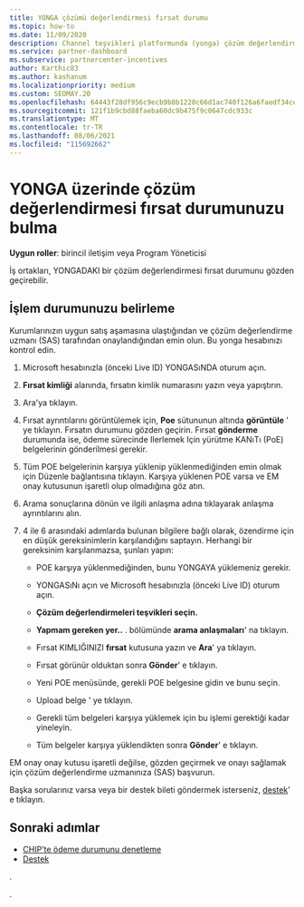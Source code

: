 ```yaml
---
title: YONGA çözümü değerlendirmesi fırsat durumu
ms.topic: how-to
ms.date: 11/09/2020
description: Channel teşvikleri platformunda (yonga) çözüm değerlendirmesi fırsat durumunuzu bulmayı öğrenin.
ms.service: partner-dashboard
ms.subservice: partnercenter-incentives
author: Karthic83
ms.author: kashanum
ms.localizationpriority: medium
ms.custom: SEOMAY.20
ms.openlocfilehash: 64443f28df956c9ecb9b8b1220c66d1ac740f126a6faedf34ce7d5e9a3c4139e
ms.sourcegitcommit: 121f1b9cbd88faeba60dc9b475f9c0647cdc933c
ms.translationtype: MT
ms.contentlocale: tr-TR
ms.lasthandoff: 08/06/2021
ms.locfileid: "115692662"
---
```

# <a name="find-your-solution-assessments-opportunity-status-on-chip"></a>YONGA üzerinde çözüm değerlendirmesi fırsat durumunuzu bulma

**Uygun roller**: birincil iletişim veya Program Yöneticisi

İş ortakları, YONGADAKI bir çözüm değerlendirmesi fırsat durumunu gözden geçirebilir.

## <a name="determine-the-status-of-your-deal"></a>İşlem durumunuzu belirleme

Kurumlarınızın uygun satış aşamasına ulaştığından ve çözüm değerlendirme uzmanı (SAS) tarafından onaylandığından emin olun. Bu yonga hesabınızı kontrol edin.

1. Microsoft hesabınızla (önceki Live ID) YONGASıNDA oturum açın.
1. **Fırsat kimliği** alanında, fırsatın kimlik numarasını yazın veya yapıştırın.
3. Ara'ya tıklayın.

1. Fırsat ayrıntılarını görüntülemek için, **Poe** sütununun altında **görüntüle** ' ye tıklayın. Fırsatın durumunu gözden geçirin. Fırsat **gönderme** durumunda ise, ödeme sürecinde Ilerlemek Için yürütme KANıTı (PoE) belgelerinin gönderilmesi gerekir.
 
1. Tüm POE belgelerinin karşıya yüklenip yüklenmediğinden emin olmak için Düzenle bağlantısına tıklayın. Karşıya yüklenen POE varsa ve EM onay kutusunun işaretli olup olmadığına göz atın.
 
1. Arama sonuçlarına dönün ve ilgili anlaşma adına tıklayarak anlaşma ayrıntılarını alın. 

1. 4 ile 6 arasındaki adımlarda bulunan bilgilere bağlı olarak, özendirme için en düşük gereksinimlerin karşılandığını saptayın. Herhangi bir gereksinim karşılanmazsa, şunları yapın:
 
     - POE karşıya yüklenmediğinden, bunu YONGAYA yüklemeniz gerekir.
 
     - YONGASıNı açın ve Microsoft hesabınızla (önceki Live ID) oturum açın.
 
     - **Çözüm değerlendirmeleri teşvikleri seçin.**

     - **Yapmam gereken yer..** . bölümünde **arama anlaşmaları**' na tıklayın.

     - Fırsat KIMLIĞINIZI **fırsat** kutusuna yazın ve **Ara**' ya tıklayın.

     - Fırsat görünür olduktan sonra **Gönder**' e tıklayın.
  
     - Yeni POE menüsünde, gerekli POE belgesine gidin ve bunu seçin.

     - Upload belge ' ye tıklayın.

     - Gerekli tüm belgeleri karşıya yüklemek için bu işlemi gerektiği kadar yineleyin.

     - Tüm belgeler karşıya yüklendikten sonra **Gönder**' e tıklayın.

EM onay onay kutusu işaretli değilse, gözden geçirmek ve onayı sağlamak için çözüm değerlendirme uzmanınıza (SAS) başvurun.
 
Başka sorularınız varsa veya bir destek bileti göndermek isterseniz, [destek](report-problems-with-partner-center.md)' e tıklayın.

## <a name="next-steps"></a>Sonraki adımlar

- [CHIP’te ödeme durumunu denetleme](chip-payment-status.md)
- [Destek](report-problems-with-partner-center.md)

.




.





